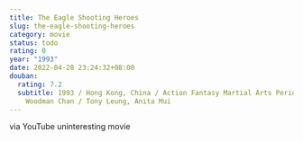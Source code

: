 ```yaml
---
title: The Eagle Shooting Heroes
slug: the-eagle-shooting-heroes
category: movie
status: todo
rating: 0
year: "1993"
date: 2022-04-28 23:24:32+08:00
douban:
  rating: 7.2
  subtitle: 1993 / Hong Kong, China / Action Fantasy Martial Arts Period Drama /
    Woodman Chan / Tony Leung, Anita Mui
---
```


via YouTube uninteresting movie
